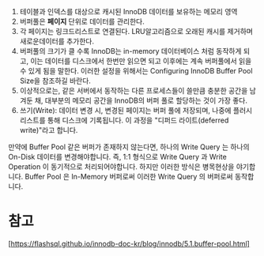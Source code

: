 1. 테이블과 인덱스를 대상으로 캐시된 InnoDB 데이터를 보유하는 메모리 영역
1. 버퍼풀은 __페이지__ 단위로 데이터를 관리한다.
1. 각 페이지는 링크드리스트로 연결된다. LRU알고리즘으로 오래된 캐시를 제거하며 새로운데이터를 추가한다.
1. 버퍼풀의 크기가 클 수록 InnoDB는 in-memory 데이터베이스 처럼 동작하게 되고, 이는 데이터를 디스크에서 한번만 읽으면 되고 이후에는 계속 버퍼풀에서 읽을 수 있게 됨을 말한다. 이러한 설정을 위해서는 Configuring InnoDB Buffer Pool Size을 참조하길 바란다.
1. 이상적으로는, 같은 서버에서 동작하는 다른 프로세스들이 쓸만큼 충분한 공간을 남겨둔 채, 대부분의 메모리 공간을 InnoDB의 버퍼 풀로 할당하는 것이 가장 좋다. 
1. 쓰기(Write): 데이터 변경 시, 변경된 페이지는 버퍼 풀에 저장되며, 나중에 플러시 리스트를 통해 디스크에 기록됩니다. 이 과정을 "디퍼드 라이트(deferred write)"라고 합니다.

만약에 Buffer Pool 같은 버퍼가 존재하지 않는다면, 
하나의 Write Query 는 하나의 On-Disk 데이터를 변경해야합니다. 
즉, 1:1 형식으로 Write Query 과 Write Operation 이 동기적으로 처리되어야합니다. 
하지만 이러한 방식은 병목현상을 야기합니다. 
Buffer Pool 은 In-Memory 버퍼로써 이러한 Write Query 의 버퍼로써 동작합니다. 

# 참고 
[https://flashsql.github.io/innodb-doc-kr/blog/innodb/5.1.buffer-pool.html] 
